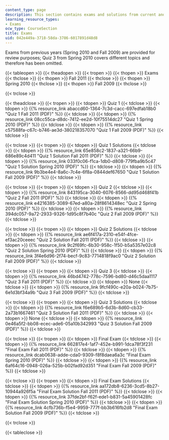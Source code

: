 ```yaml
---
content_type: page
description: This section contains exams and solutions from current and previous years.
learning_resource_types:
- Exams
ocw_type: CourseSection
title: Exams
uid: 042e449a-3718-58da-3786-6017891d48d8
---
```


Exams from previous years (Spring 2010 and Fall 2009) are provided for review purposes; Quiz 3 from Spring 2010 covers different topics and therefore has been omitted.

{{< tableopen >}}
{{< theadopen >}}
{{< tropen >}}
{{< thopen >}}
Exams
{{< thclose >}}
{{< thopen >}}
Fall 2011
{{< thclose >}}
{{< thopen >}}
Spring 2010
{{< thclose >}}
{{< thopen >}}
Fall 2009
{{< thclose >}}

{{< trclose >}}

{{< theadclose >}}
{{< tropen >}}
{{< tdopen >}}
Quiz 1
{{< tdclose >}}
{{< tdopen >}}
{{% resource_link abaccd60-1364-7c3d-cacc-697edfab18b0 "Quiz 1 Fall 2011 (PDF)" %}}
{{< tdclose >}}
{{< tdopen >}}
{{% resource_link 08cc55ca-d8dc-7412-ee2d-10f75514dc27 "Quiz 1 Spring 2010 (PDF)" %}}
{{< tdclose >}}
{{< tdopen >}}
{{% resource_link c57588fa-c67c-b746-ae3d-380218357070 "Quiz 1 Fall 2009 (PDF)" %}}
{{< tdclose >}}

{{< trclose >}}
{{< tropen >}}
{{< tdopen >}}
Quiz 1 Solutions
{{< tdclose >}}
{{< tdopen >}}
{{% resource_link 65e858c2-1837-a321-66b9-686e89c4d411 "Quiz 1 Solution Fall 2011 (PDF)" %}}
{{< tdclose >}}
{{< tdopen >}}
{{% resource_link 033f0c06-f1ca-1db0-d808-779fba9b5c47 "Quiz 1 Solution Spring 2010 (PDF)" %}}
{{< tdclose >}}
{{< tdopen >}}
{{% resource_link 9b3be4e4-8a6c-7c4e-6f8a-0844def67650 "Quiz 1 Solution Fall 2009 (PDF)" %}}
{{< tdclose >}}

{{< trclose >}}
{{< tropen >}}
{{< tdopen >}}
Quiz 2
{{< tdclose >}}
{{< tdopen >}}
{{% resource_link 843195ca-3040-6076-8566-dd95d468f41b "Quiz 2 Fall 2011 (PDF)" %}}
{{< tdclose >}}
{{< tdopen >}}
{{% resource_link e4216385-3089-67ed-a80a-28f8614348ec "Quiz 2 Spring 2010 (PDF)" %}}
{{< tdclose >}}
{{< tdopen >}}
{{% resource_link 394dc057-9a72-2933-9326-1d95c8f7b40c "Quiz 2 Fall 2009 (PDF)" %}}
{{< tdclose >}}

{{< trclose >}}
{{< tropen >}}
{{< tdopen >}}
Quiz 2 Solutions
{{< tdclose >}}
{{< tdopen >}}
{{% resource_link ae6f417a-2310-e54f-4fce-ef3ac20ceeec "Quiz 2 Solution Fall 2011 (PDF)" %}}
{{< tdclose >}}
{{< tdopen >}}
{{% resource_link 9c2f69fc-6b30-958c-1f50-b5a5357e02c8 "Quiz 2 Solution Spring 2010 (PDF)" %}}
{{< tdclose >}}
{{< tdopen >}}
{{% resource_link 3f4e6d96-2f74-becf-9c83-7714818f9ac0 "Quiz 2 Solution Fall 2009 (PDF)" %}}
{{< tdclose >}}

{{< trclose >}}
{{< tropen >}}
{{< tdopen >}}
Quiz 3
{{< tdclose >}}
{{< tdopen >}}
{{% resource_link 46bd4742-778c-7596-bd80-d46c5daa1117 "Quiz 3 Fall 2011 (PDF)" %}}
{{< tdclose >}}
{{< tdopen >}}
None
{{< tdclose >}}
{{< tdopen >}}
{{% resource_link 9fcf490c-e20a-b024-7b75-6e1d3bf34a9b "Quiz 3 Fall 2009 (PDF)" %}}
{{< tdclose >}}

{{< trclose >}}
{{< tropen >}}
{{< tdopen >}}
Quiz 3 Solutions
{{< tdclose >}}
{{< tdopen >}}
{{% resource_link f6e689b5-6d3b-8d60-cb33-2a73b1667461 "Quiz 3 Solution Fall 2011 (PDF)" %}}
{{< tdclose >}}
{{< tdopen >}}
None
{{< tdclose >}}
{{< tdopen >}}
{{% resource_link 0e46a5f2-bb08-ecec-ade6-05a10b342993 "Quiz 3 Solution Fall 2009 (PDF)" %}}
{{< tdclose >}}

{{< trclose >}}
{{< tropen >}}
{{< tdopen >}}
Final Exam
{{< tdclose >}}
{{< tdopen >}}
{{% resource_link 662817e4-1af7-452e-b991-1dca78f3f231 "Final Exam Fall 2011 (PDF)" %}}
{{< tdclose >}}
{{< tdopen >}}
{{% resource_link dcab0638-adde-cda0-9309-f8f8daea6a3c "Final Exam Spring 2010 (PDF)" %}}
{{< tdclose >}}
{{< tdopen >}}
{{% resource_link 6af64c16-0948-026a-525b-b02fad92d351 "Final Exam Fall 2009 (PDF)" %}}
{{< tdclose >}}

{{< trclose >}}
{{< tropen >}}
{{< tdopen >}}
Final Exam Solutions
{{< tdclose >}}
{{< tdopen >}}
{{% resource_link aa172db8-6236-3cd5-8b27-10944a926f5a "Final Exam Solution Fall 2011 (PDF)" %}}
{{< tdclose >}}
{{< tdopen >}}
{{% resource_link 37fde2bf-f62f-ede1-b831-5a45901428fc "Final Exam Solution Spring 2010 (PDF)" %}}
{{< tdclose >}}
{{< tdopen >}}
{{% resource_link 4cfb736b-f5e4-9959-777f-bb3b616fb2d8 "Final Exam Solution Fall 2009 (PDF)" %}}
{{< tdclose >}}

{{< trclose >}}

{{< tableclose >}}